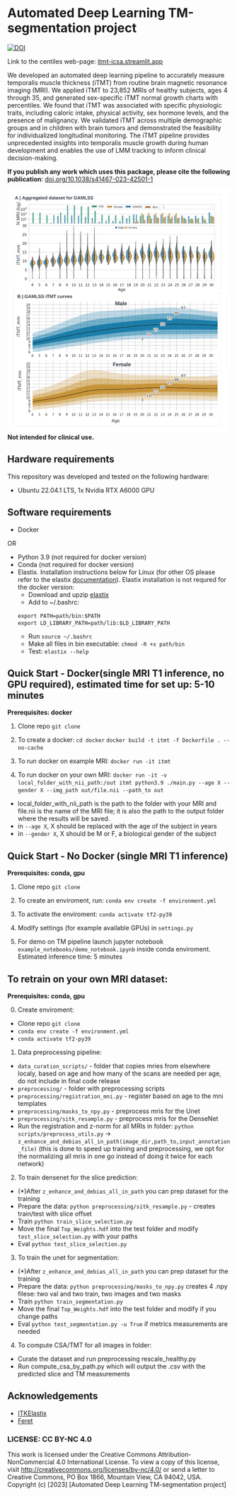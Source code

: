 # Automated Deep Learning TM-segmentation project
[![DOI](https://zenodo.org/badge/DOI/10.5281/zenodo.8361032.svg)](https://doi.org/10.5281/zenodo.8361032)

Link to the centiles web-page: [itmt-icsa.streamlit.app](https://itmt-icsa.streamlit.app/)

We developed an automated deep learning pipeline to accurately measure temporalis muscle thickness (iTMT) from routine brain magnetic resonance imaging (MRI). We applied iTMT to 23,852 MRIs of healthy subjects, ages 4 through 35, and generated sex-specific iTMT normal growth charts with percentiles. We found that iTMT was associated with specific physiologic traits, including caloric intake, physical activity, sex hormone levels, and the presence of malignancy. We validated iTMT across multiple demographic groups and in children with brain tumors and demonstrated the feasibility for individualized longitudinal monitoring. The iTMT pipeline provides unprecedented insights into temporalis muscle growth during human development and enables the use of LMM tracking to inform clinical decision-making.

**If you publish any work which uses this package, please cite the following publication**: [doi.org/10.1038/s41467-023-42501-1](https://doi.org/10.1038/s41467-023-42501-1)

![Main figure](pics/main_image.png)
**Not intended for clinical use.**

## Hardware requirements
This repository was developed and tested on the following hardware:
- Ubuntu 22.04.1 LTS, 1x Nvidia RTX A6000 GPU

## Software requirements
- Docker 

OR

- Python 3.9 (not required for docker version)
- Conda (not required for docker version)
- Elastix. Installation instructions below for Linux (for other OS please refer to the elastix [documentation](https://github.com/SuperElastix/elastix/releases/download/5.1.0/elastix-5.1.0-manual.pdf)). Elastix installation is not requred for the docker version: 
    - Download and upzip [elastix](https://github.com/SuperElastix/elastix/releases/tag/5.1.0)
    - Add to ~/.bashrc:
    ```
    export PATH=path/bin:$PATH
    export LD_LIBRARY_PATH=path/lib:$LD_LIBRARY_PATH
    ```
    - Run `source ~/.bashrc`
    - Make all files in bin executable: `chmod -R +x path/bin`
    - Test: `elastix --help`

## Quick Start - Docker(single MRI T1 inference, no GPU required), estimated time for set up: 5-10 minutes
**Prerequisites: docker** 
1. Clone repo `git clone`

2. To create a docker:
`cd docker`
`docker build -t itmt -f Dockerfile . --no-cache`

3. To run docker on example MRI:
`docker run -it itmt`

4. To run docker on your own MRI:
`docker run -it -v local_folder_with_nii_path:/out itmt python3.9 ./main.py --age X --gender X --img_path out/file.nii --path_to out`

- local_folder_with_nii_path is the path to the folder with your MRI and file.nii is the name of the MRI file; it is also the path to the output folder where the results will be saved.
- in `--age X`, X should be replaced with the age of the subject in years
- in `--gender X`, X should be M or F, a biological gender of the subject

## Quick Start - No Docker (single MRI T1 inference)
**Prerequisites: conda, gpu** 

1. Clone repo `git clone`

2. To create an enviroment, run: 
`conda env create -f environment.yml`

3. To activate the enviroment:
`conda activate tf2-py39`

4. Modify settings (for example available GPUs) in `settings.py`

5. For demo on TM pipeline launch jupyter notebook `example_notebooks/demo_notebook.ipynb` inside conda enviroment. Estimated inference time: 5 minutes

## To retrain on your own MRI dataset: 
**Prerequisites: conda, gpu** 

0. Create enviroment:
- Clone repo `git clone`
- `conda env create -f environment.yml`
- `conda activate tf2-py39`

1. Data preprocessing pipeline:
- `data_curation_scripts/` - folder that copies mries from elsewhere localy, based on age and how many of the scans are needed per age, do not include in final code release
- `preprocessing/` - folder with preprocessing scripts
- `preprocessing/registration_mni.py` - register based on age to the mni templates
- `preprocessing/masks_to_npy.py` - preprocess mris for the Unet
- `preprocessing/sitk_resample.py` - preprocess mris for the DenseNet
- Run the registration and z-norm for all MRIs in folder: `python scripts/preprocess_utils.py` -> `z_enhance_and_debias_all_in_path(image_dir,path_to,input_annotation_file)` (this is done to speed up training and preprocessing, we opt for the normalizing all mris in one go instead of doing it twice for each network)

2. To train densenet for the slice prediction:
- (*)After `z_enhance_and_debias_all_in_path` you can prep dataset for the training
- Prepare the data: `python preprocessing/sitk_resample.py` - creates train/test with slice offset
- Train `python train_slice_selection.py`
- Move the final `Top_Weights.hdf` into the test folder and modify `test_slice_selection.py` with your paths
- Eval `python test_slice_selection.py`

3. To train the unet for segmentation:
- (*)After `z_enhance_and_debias_all_in_path` you can prep dataset for the training
- Prepare the data: `python preprocessing/masks_to_npy.py` creates 4 .npy filese: two val and two train, two images and two masks
- Train `python train_segmentation.py`
- Move the final `Top_Weights.hdf` into the test folder and modify if you change paths
- Eval `python test_segmentation.py -u True` if metrics measurements are needed

4. To compute CSA/TMT for all images in folder:
- Curate the dataset and run preprocessing rescale_healthy.py
- Run compute_csa_by_path.py which will output the .csv with the predicted slice and TM measurements

## Acknowledgements
* [ITKElastix](https://github.com/InsightSoftwareConsortium/ITKElastix)
* [Feret](https://github.com/matthiasnwt/feret)

### LICENSE: CC BY-NC 4.0

This work is licensed under the Creative Commons Attribution-NonCommercial 4.0 International License.
To view a copy of this license, visit <http://creativecommons.org/licenses/by-nc/4.0/> or send a letter to Creative Commons, PO Box 1866, Mountain View, CA 94042, USA.
Copyright (c) [2023] [Automated Deep Learning TM-segmentation project]
